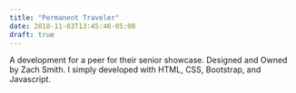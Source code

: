 ```yaml
---
title: "Permanent Traveler"
date: 2018-11-03T13:45:46-05:00
draft: true
---
```


A development for a peer for their senior showcase. Designed and Owned by Zach Smith. I simply developed with HTML, CSS, Bootstrap, and Javascript.



